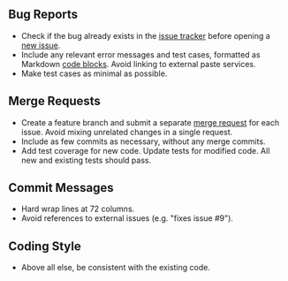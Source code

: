 Bug Reports
-----------

* Check if the bug already exists in the [issue tracker] before opening a
  [new issue].
* Include any relevant error messages and test cases, formatted as
  Markdown [code blocks]. Avoid linking to external paste services.
* Make test cases as minimal as possible.

Merge Requests
--------------

* Create a feature branch and submit a separate [merge request] for each
  issue. Avoid mixing unrelated changes in a single request.
* Include as few commits as necessary, without any merge commits.
* Add test coverage for new code. Update tests for modified code. All new
  and existing tests should pass.

Commit Messages
---------------

* Hard wrap lines at 72 columns.
* Avoid references to external issues (e.g. "fixes issue #9").

Coding Style
------------

* Above all else, be consistent with the existing code.


[issue tracker]: https://gitlab.com/craigbarnes/lua-gumbo/issues
[new issue]: https://gitlab.com/craigbarnes/lua-gumbo/issues/new
[code blocks]: https://docs.gitlab.com/ee/user/markdown.html#code-and-syntax-highlighting
[merge request]: https://gitlab.com/craigbarnes/lua-gumbo/merge_requests
